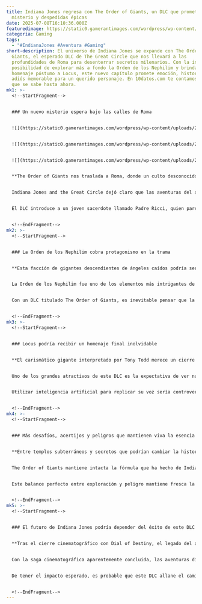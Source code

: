 ```yaml
---
title: Indiana Jones regresa con The Order of Giants, un DLC que promete
  misterio y despedidas épicas
date: 2025-07-08T16:10:36.000Z
featuredimage: https://static0.gamerantimages.com/wordpress/wp-content/uploads/2025/07/indiana-jones-and-the-great-circle-indy-holding-artifact-and-whip.jpeg?q=70&fit=crop&w=1140&h=&dpr=1
categoria: Gaming
tags:
  - "#IndianaJones #Aventura #Gaming"
short-description: El universo de Indiana Jones se expande con The Order of
  Giants, el esperado DLC de The Great Circle que nos llevará a las
  profundidades de Roma para desenterrar secretos milenarios. Con la intrigante
  posibilidad de explorar más a fondo la Orden de los Nephilim y brindar un
  homenaje póstumo a Locus, este nuevo capítulo promete emoción, historia y un
  adiós memorable para un querido personaje. En 10datos.com te contamos todo lo
  que se sabe hasta ahora.
mk1: >-
  <!--StartFragment-->


  ### Un nuevo misterio espera bajo las calles de Roma


  ![](https://static0.gamerantimages.com/wordpress/wp-content/uploads/2024/12/indiana-jones-the-great-circle-game-rant-advance-character-locus-1.jpg?q=49&fit=crop&w=750&h=422&dpr=2)


  ![](https://static0.gamerantimages.com/wordpress/wp-content/uploads/2025/06/indiana-jones-and-the-great-circle-indy-in-hole.jpeg?q=49&fit=crop&w=750&h=422&dpr=2)


  ![](https://static0.gamerantimages.com/wordpress/wp-content/uploads/2024/12/indiana-jones-the-great-circle-game-rant-advance-character-locus.jpg?q=49&fit=crop&w=750&h=422&dpr=2)


  **The Order of Giants nos traslada a Roma, donde un culto desconocido y secretos ancestrales acechan.**


  Indiana Jones and the Great Circle dejó claro que las aventuras del arqueólogo están lejos de terminar, y ahora The Order of Giants amplía esa historia con un viaje al corazón de Roma. Esta expansión promete puzzles ingeniosos, monumentos históricos y un ambiente cargado de tensión, donde la línea entre mito y realidad se difumina con cada paso que damos junto a Indy.


  El DLC introduce a un joven sacerdote llamado Padre Ricci, quien parece tener un papel crucial en desentrañar los enigmas que se esconden bajo la ciudad eterna. Al mismo tiempo, un culto misterioso emerge como principal amenaza, garantizando el característico choque entre la fe, lo oculto y el ansia humana de poder que tanto define a las aventuras de Indiana Jones.


  <!--EndFragment-->
mk2: >-
  <!--StartFragment-->


  ### La Orden de los Nephilim cobra protagonismo en la trama


  **Esta facción de gigantes descendientes de ángeles caídos podría ser el verdadero motor del conflicto.**


  La Orden de los Nephilim fue uno de los elementos más intrigantes de The Great Circle. Compuesta por descendientes de ángeles caídos, su imponente estatura y su misión de proteger el Círculo les otorgó un aura casi bíblica. Locus, miembro destacado de este grupo, pasó de ser un posible antagonista a un protector esencial del equilibrio, revelando las complejidades morales detrás de la historia.


  Con un DLC titulado The Order of Giants, es inevitable pensar que la narrativa profundizará aún más en los secretos y rituales de esta orden milenaria. Esto no solo abre puertas a enfrentamientos monumentales, sino también a la posibilidad de descubrir los orígenes reales de estos colosos, aportando un tono mitológico que enriquece el universo de Indiana Jones.


  <!--EndFragment-->
mk3: >-
  <!--StartFragment-->


  ### Locus podría recibir un homenaje final inolvidable


  **El carismático gigante interpretado por Tony Todd merece un cierre digno, aunque el destino del personaje sigue incierto.**


  Uno de los grandes atractivos de este DLC es la expectativa de ver nuevamente a Locus, el memorable protector de la Orden de los Nephilim. Su relación con Indiana Jones, cargada de respeto mutuo y tensión, dejó una huella imborrable en la historia del juego base. Lamentablemente, con el fallecimiento del actor Tony Todd, quien prestó su voz al personaje, surge la incógnita de cómo se abordará su participación.


  Utilizar inteligencia artificial para replicar su voz sería controvertido, por lo que existe la posibilidad de que Locus no aparezca activamente, pero que su legado se sienta en cada rincón del DLC. Quizás se exploren relatos sobre sus hazañas o se encuentren vestigios que hablen de su sacrificio, otorgándole así un tributo respetuoso que cierre su arco de manera conmovedora.


  <!--EndFragment-->
mk4: >-
  <!--StartFragment-->


  ### Más desafíos, acertijos y peligros que mantienen viva la esencia de Indy


  **Entre templos subterráneos y secretos que podrían cambiar la historia, el DLC promete acción y tensión constantes.**


  The Order of Giants mantiene intacta la fórmula que ha hecho de Indiana Jones un ícono: misterios arqueológicos, amenazas sobrenaturales y enemigos que persiguen su propia agenda siniestra. Los jugadores podrán resolver ingeniosos acertijos mientras exploran recovecos olvidados bajo Roma, enfrentándose a trampas mortales y a miembros del culto que buscan desatar fuerzas que nadie debería controlar.


  Este balance perfecto entre exploración y peligro mantiene fresca la propuesta, y gracias al excelente trabajo de Troy Baker dando vida a Indy, la atmósfera del juego sigue vibrando con el espíritu aventurero de la franquicia. Además, el simple hecho de que MachineGames y Microsoft continúen expandiendo este universo demuestra el potencial que tienen los videojuegos para mantener viva la leyenda de Indiana Jones más allá del cine.


  <!--EndFragment-->
mk5: >-
  <!--StartFragment-->


  ### El futuro de Indiana Jones podría depender del éxito de este DLC


  **Tras el cierre cinematográfico con Dial of Destiny, el legado del arqueólogo parece pasar a manos del gaming.**


  Con la saga cinematográfica aparentemente concluida, las aventuras digitales de Indiana Jones se convierten en la vía principal para seguir explorando su legado. The Order of Giants tiene la oportunidad de consolidar esta transición, mostrando que los videojuegos pueden no solo rendir homenaje al personaje, sino también expandir su mundo con nuevas historias apasionantes.


  De tener el impacto esperado, es probable que este DLC allane el camino para futuros proyectos donde Indy siga enfrentándose a lo desconocido, mezclando historia, mitología y peligro con el inigualable carisma que lo caracteriza. En 10datos.com estaremos atentos a su lanzamiento el próximo 4 de septiembre, listos para descubrir si la Orden de los Nephilim y Locus tienen aún mucho más que revelar.


  <!--EndFragment-->
---
```

